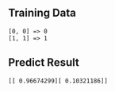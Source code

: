 
## Training Data

```
[0, 0] => 0
[1, 1] => 1
```

## Predict Result

```
[[ 0.96674299][ 0.10321186]]

```
